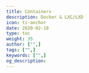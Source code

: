 ```yaml
---
title: Containers
description: Docker & LXC/LXD
icon: ti-anchor
date: 2020-02-18
type: toc
weight: 35
author: ["",]
tags: ["",]
keywords: ["",]
og_description:
---
```


